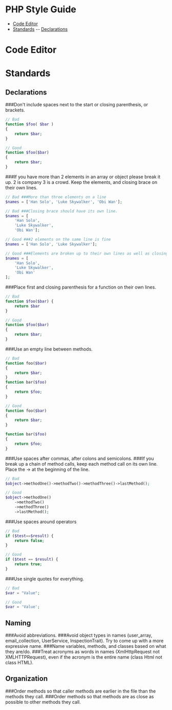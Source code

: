 # PHP Style Guide
- [Code Editor](#code-editor)
- [Standards](#standards)
-- [Declarations](#declarations)

# Code Editor

# Standards

## Declarations
###Don't include spaces next to the start or closing parenthesis, or brackets.

```php
// Bad
function $foo( $bar )
{
    return $bar;
}

// Good
function $foo($bar)
{
    return $bar;
}
```

###If you have more than 2 elements in an array or object please break it up. 2 is company 3 is a crowd. Keep the elements, and closing brace on their own lines.

```php
// Bad ###More than three elements on a line
$names = ['Han Solo', 'Luke Skywalker', 'Obi Wan'];

// Bad ###Closing brace should have its own line.
$names = [
    'Han Solo',
    'Luke Skywalker',
    'Obi Wan'];

// Good ###2 elements on the same line is fine
$names = ['Han Solo', 'Luke Skywalker'];

// Good ###Elements are broken up to their own lines as well as closing brace
$names = [
    'Han Solo',
    'Luke Skywalker',
    'Obi Wan'
];
```

###Place first and closing parenthesis for a function on their own lines.

```php
// Bad
function $foo($bar) {
    return $bar
}

// Good
function $foo($bar)
{
    return $bar;
}
```

###Use an empty line between methods.

```php
// Bad
function foo($bar)
{
    return $bar;
}
function bar($foo)
{
    return $foo;
}

// Good
function foo($bar)
{
    return $bar;
}

function bar($foo)
{
    return $foo;
}
```

###Use spaces after commas, after colons and semicolons.
###If you break up a chain of method calls, keep each method call on its own line. Place the -> at the beginning of the line.

```php
// Bad
$object->methodOne()->methodTwo()->methodThree()->lastMethod();

// Good
$object->methodOne()
    ->methodTwo()
    ->methodThree()
    ->lastMethod();
```

###Use spaces around operators

```php
// Bad
if ($test==$result) {
    return false;
}

// Good
if ($test == $result) {
    return true;
}
```

###Use single quotes for everything.

```php
// Bad
$var = "Value";

// Good
$var = 'Value';
```

## Naming
###Avoid abbreviations. 
###Avoid object types in names (user_array, email_collection, UserService, InspectionTrait). Try to come up with a more expressive name.
###Name variables, methods, and classes based on what they are/do.
###Treat acronyms as words in names (XmlHttpRequest not XMLHTTPRequest), even if the acronym is the entire name (class Html not class HTML).

## Organization
###Order methods so that caller methods are earlier in the file than the methods they call.
###Order methods so that methods are as close as possible to other methods they call.
